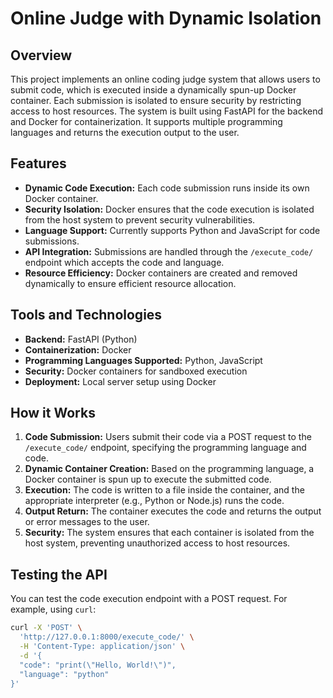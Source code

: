 # Online Judge with Dynamic Isolation

## Overview
This project implements an online coding judge system that allows users to submit code, which is executed inside a dynamically spun-up Docker container. Each submission is isolated to ensure security by restricting access to host resources. The system is built using FastAPI for the backend and Docker for containerization. It supports multiple programming languages and returns the execution output to the user.

## Features
- **Dynamic Code Execution:** Each code submission runs inside its own Docker container.
- **Security Isolation:** Docker ensures that the code execution is isolated from the host system to prevent security vulnerabilities.
- **Language Support:** Currently supports Python and JavaScript for code submissions.
- **API Integration:** Submissions are handled through the `/execute_code/` endpoint which accepts the code and language.
- **Resource Efficiency:** Docker containers are created and removed dynamically to ensure efficient resource allocation.

## Tools and Technologies
- **Backend:** FastAPI (Python)
- **Containerization:** Docker
- **Programming Languages Supported:** Python, JavaScript
- **Security:** Docker containers for sandboxed execution
- **Deployment:** Local server setup using Docker

## How it Works
1. **Code Submission:** Users submit their code via a POST request to the `/execute_code/` endpoint, specifying the programming language and code.
2. **Dynamic Container Creation:** Based on the programming language, a Docker container is spun up to execute the submitted code.
3. **Execution:** The code is written to a file inside the container, and the appropriate interpreter (e.g., Python or Node.js) runs the code.
4. **Output Return:** The container executes the code and returns the output or error messages to the user.
5. **Security:** The system ensures that each container is isolated from the host system, preventing unauthorized access to host resources.

## Testing the API
You can test the code execution endpoint with a POST request. For example, using `curl`:

```bash
curl -X 'POST' \
  'http://127.0.0.1:8000/execute_code/' \
  -H 'Content-Type: application/json' \
  -d '{
  "code": "print(\"Hello, World!\")",
  "language": "python"
}'
